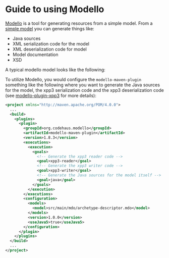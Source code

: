 <!--
Licensed to the Apache Software Foundation (ASF) under one
or more contributor license agreements.  See the NOTICE file
distributed with this work for additional information
regarding copyright ownership.  The ASF licenses this file
to you under the Apache License, Version 2.0 (the
"License"); you may not use this file except in compliance
with the License.  You may obtain a copy of the License at

http://www.apache.org/licenses/LICENSE-2.0

Unless required by applicable law or agreed to in writing,
software distributed under the License is distributed on an
"AS IS" BASIS, WITHOUT WARRANTIES OR CONDITIONS OF ANY
KIND, either express or implied.  See the License for the
specific language governing permissions and limitations
under the License.
-->

# Guide to using Modello

[Modello](https://codehaus-plexus.github.io/modello/) is a tool for generating resources from a simple model. From a [simple model](https://codehaus-plexus.github.io/modello/modello.html) you can generate things like:

- Java sources
- XML serialization code for the model
- XML deserialization code for model
- Model documentation
- XSD

A typical modello model looks like the following:

<!-- MACRO{snippet|id=modello-model|url=https://raw.githubusercontent.com/apache/maven-archetype/master/archetype-models/archetype-descriptor/src/main/mdo/archetype-descriptor.mdo} -->

To utilize Modello, you would configure the `modello-maven-plugin` something like the following where you want to generate the Java sources for the model, the xpp3 serialization code and the xpp3 deserialization code (see [modello-plugin-xpp3](https://codehaus-plexus.github.io/modello/modello-plugins/modello-plugin-xpp3/) for more details):

```xml
<project xmlns="http://maven.apache.org/POM/4.0.0">
  ...
  <build>
    <plugins>
      <plugin>
        <groupId>org.codehaus.modello</groupId>
        <artifactId>modello-maven-plugin</artifactId>
        <version>1.8.3</version>
        <executions>
          <execution>
            <goals>
              <!-- Generate the xpp3 reader code -->
              <goal>xpp3-reader</goal>
              <!-- Generate the xpp3 writer code -->
              <goal>xpp3-writer</goal>
              <!-- Generate the Java sources for the model itself -->
              <goal>java</goal>
            </goals>
          </execution>
        </executions>
        <configuration>
          <models>
            <model>src/main/mdo/archetype-descriptor.mdo</model>
          </models>
          <version>1.0.0</version>
          <useJava5>true</useJava5>
        </configuration>
      </plugin>
    </plugins>
  </build>
  ...
</project>
```

